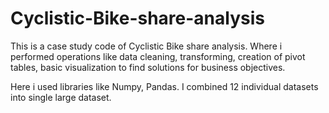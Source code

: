 # Cyclistic-Bike-share-analysis

This is a case study code of Cyclistic Bike share analysis. Where i performed operations like data cleaning, transforming, creation of pivot tables, basic visualization to find solutions for business objectives.

Here i used libraries like Numpy, Pandas. I combined 12 individual datasets into single large dataset.
